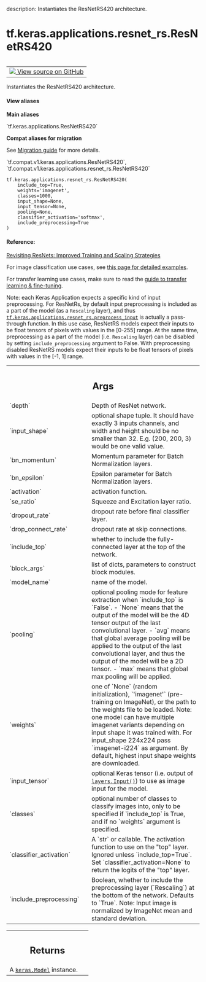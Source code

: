 description: Instantiates the ResNetRS420 architecture.

<div itemscope itemtype="http://developers.google.com/ReferenceObject">
<meta itemprop="name" content="tf.keras.applications.resnet_rs.ResNetRS420" />
<meta itemprop="path" content="Stable" />
</div>

# tf.keras.applications.resnet_rs.ResNetRS420

<!-- Insert buttons and diff -->

<table class="tfo-notebook-buttons tfo-api nocontent" align="left">
<td>
  <a target="_blank" href="https://github.com/keras-team/keras/tree/v2.9.0/keras/applications/resnet_rs.py#L974-L1001">
    <img src="https://www.tensorflow.org/images/GitHub-Mark-32px.png" />
    View source on GitHub
  </a>
</td>
</table>



Instantiates the ResNetRS420 architecture.

<section class="expandable">
  <h4 class="showalways">View aliases</h4>
  <p>
<b>Main aliases</b>
<p>`tf.keras.applications.ResNetRS420`</p>

<b>Compat aliases for migration</b>
<p>See
<a href="https://www.tensorflow.org/guide/migrate">Migration guide</a> for
more details.</p>
<p>`tf.compat.v1.keras.applications.ResNetRS420`, `tf.compat.v1.keras.applications.resnet_rs.ResNetRS420`</p>
</p>
</section>

<pre class="devsite-click-to-copy prettyprint lang-py tfo-signature-link">
<code>tf.keras.applications.resnet_rs.ResNetRS420(
    include_top=True,
    weights=&#x27;imagenet&#x27;,
    classes=1000,
    input_shape=None,
    input_tensor=None,
    pooling=None,
    classifier_activation=&#x27;softmax&#x27;,
    include_preprocessing=True
)
</code></pre>



<!-- Placeholder for "Used in" -->


#### Reference:


[Revisiting ResNets: Improved Training and Scaling Strategies](
https://arxiv.org/pdf/2103.07579.pdf)

For image classification use cases, see
[this page for detailed examples](
https://keras.io/api/applications/#usage-examples-for-image-classification-models).

For transfer learning use cases, make sure to read the
[guide to transfer learning & fine-tuning](
https://keras.io/guides/transfer_learning/).

Note: each Keras Application expects a specific kind of input preprocessing.
For ResNetRs, by default input preprocessing is included as a part of the
model (as a `Rescaling` layer), and thus
<a href="../../../../tf/keras/applications/resnet_rs/preprocess_input.md"><code>tf.keras.applications.resnet_rs.preprocess_input</code></a> is actually a
pass-through function. In this use case, ResNetRS models expect their inputs
to be float tensors of pixels with values in the [0-255] range.
At the same time, preprocessing as a part of the model (i.e. `Rescaling`
layer) can be disabled by setting `include_preprocessing` argument to False.
With preprocessing disabled ResNetRS models expect their inputs to be float
tensors of pixels with values in the [-1, 1] range.

<!-- Tabular view -->
 <table class="responsive fixed orange">
<colgroup><col width="214px"><col></colgroup>
<tr><th colspan="2"><h2 class="add-link">Args</h2></th></tr>

<tr>
<td>
`depth`
</td>
<td>
Depth of ResNet network.
</td>
</tr><tr>
<td>
`input_shape`
</td>
<td>
optional shape tuple. It should have exactly 3 inputs
channels, and width and height should be no smaller than 32.
E.g. (200, 200, 3) would be one valid value.
</td>
</tr><tr>
<td>
`bn_momentum`
</td>
<td>
Momentum parameter for Batch Normalization layers.
</td>
</tr><tr>
<td>
`bn_epsilon`
</td>
<td>
Epsilon parameter for Batch Normalization layers.
</td>
</tr><tr>
<td>
`activation`
</td>
<td>
activation function.
</td>
</tr><tr>
<td>
`se_ratio`
</td>
<td>
Squeeze and Excitation layer ratio.
</td>
</tr><tr>
<td>
`dropout_rate`
</td>
<td>
dropout rate before final classifier layer.
</td>
</tr><tr>
<td>
`drop_connect_rate`
</td>
<td>
dropout rate at skip connections.
</td>
</tr><tr>
<td>
`include_top`
</td>
<td>
whether to include the fully-connected layer at the top of
the network.
</td>
</tr><tr>
<td>
`block_args`
</td>
<td>
list of dicts, parameters to construct block modules.
</td>
</tr><tr>
<td>
`model_name`
</td>
<td>
name of the model.
</td>
</tr><tr>
<td>
`pooling`
</td>
<td>
optional pooling mode for feature extraction when `include_top`
is `False`.
- `None` means that the output of the model will be
    the 4D tensor output of the
    last convolutional layer.
- `avg` means that global average pooling
    will be applied to the output of the
    last convolutional layer, and thus
    the output of the model will be a 2D tensor.
- `max` means that global max pooling will
    be applied.
</td>
</tr><tr>
<td>
`weights`
</td>
<td>
one of `None` (random initialization), `'imagenet'`
(pre-training on ImageNet), or the path to the weights file to be
loaded.  Note: one model can have multiple imagenet variants
depending on input shape it was trained with. For input_shape
224x224 pass `imagenet-i224` as argument. By default, highest input
shape weights are downloaded.
</td>
</tr><tr>
<td>
`input_tensor`
</td>
<td>
optional Keras tensor (i.e. output of <a href="../../../../tf/keras/Input.md"><code>layers.Input()</code></a>) to
use as image input for the model.
</td>
</tr><tr>
<td>
`classes`
</td>
<td>
optional number of classes to classify images into, only to be
specified if `include_top` is True, and if no `weights` argument is
specified.
</td>
</tr><tr>
<td>
`classifier_activation`
</td>
<td>
A `str` or callable. The activation function to
use on the "top" layer. Ignored unless `include_top=True`. Set
`classifier_activation=None` to return the logits of the "top" layer.
</td>
</tr><tr>
<td>
`include_preprocessing`
</td>
<td>
Boolean, whether to include the preprocessing layer
(`Rescaling`) at the bottom of the network. Defaults to `True`.
Note: Input image is normalized by ImageNet mean and standard deviation.
</td>
</tr>
</table>



<!-- Tabular view -->
 <table class="responsive fixed orange">
<colgroup><col width="214px"><col></colgroup>
<tr><th colspan="2"><h2 class="add-link">Returns</h2></th></tr>
<tr class="alt">
<td colspan="2">
A <a href="../../../../tf/keras/Model.md"><code>keras.Model</code></a> instance.
</td>
</tr>

</table>

